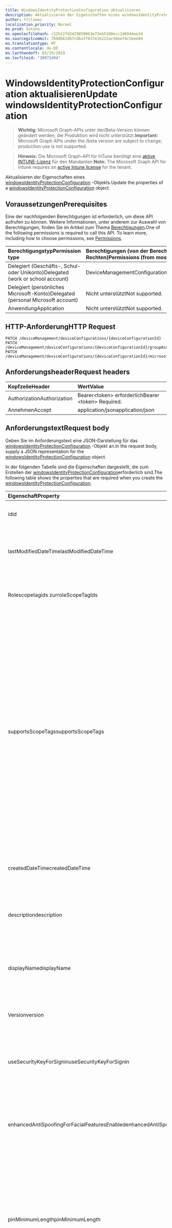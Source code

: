 ```yaml
---
title: WindowsIdentityProtectionConfiguration aktualisieren
description: Aktualisieren der Eigenschaften eines windowsIdentityProtectionConfiguration-Objekts.
author: tfitzmac
localization_priority: Normal
ms.prod: Intune
ms.openlocfilehash: c12b12fd24298500b3e73eb5380ecc1d6844ee34
ms.sourcegitcommit: 7b98b61db7cdbaff037e1b222ac58eef4c5bee89
ms.translationtype: MT
ms.contentlocale: de-DE
ms.lasthandoff: 03/29/2019
ms.locfileid: "30972494"
---
```

# <a name="update-windowsidentityprotectionconfiguration"></a><span data-ttu-id="ccb24-103">WindowsIdentityProtectionConfiguration aktualisieren</span><span class="sxs-lookup"><span data-stu-id="ccb24-103">Update windowsIdentityProtectionConfiguration</span></span>

> <span data-ttu-id="ccb24-104">**Wichtig:** Microsoft Graph-APIs unter der/Beta-Version können geändert werden; die Produktion wird nicht unterstützt.</span><span class="sxs-lookup"><span data-stu-id="ccb24-104">**Important:** Microsoft Graph APIs under the /beta version are subject to change; production use is not supported.</span></span>

> <span data-ttu-id="ccb24-105">**Hinweis:** Die Microsoft Graph-API für InTune benötigt eine [aktive INTUNE-Lizenz](https://go.microsoft.com/fwlink/?linkid=839381) für den Mandanten.</span><span class="sxs-lookup"><span data-stu-id="ccb24-105">**Note:** The Microsoft Graph API for Intune requires an [active Intune license](https://go.microsoft.com/fwlink/?linkid=839381) for the tenant.</span></span>

<span data-ttu-id="ccb24-106">Aktualisieren der Eigenschaften eines [windowsIdentityProtectionConfiguration](../resources/intune-deviceconfig-windowsidentityprotectionconfiguration.md) -Objekts.</span><span class="sxs-lookup"><span data-stu-id="ccb24-106">Update the properties of a [windowsIdentityProtectionConfiguration](../resources/intune-deviceconfig-windowsidentityprotectionconfiguration.md) object.</span></span>

## <a name="prerequisites"></a><span data-ttu-id="ccb24-107">Voraussetzungen</span><span class="sxs-lookup"><span data-stu-id="ccb24-107">Prerequisites</span></span>
<span data-ttu-id="ccb24-p101">Eine der nachfolgenden Berechtigungen ist erforderlich, um diese API aufrufen zu können. Weitere Informationen, unter anderem zur Auswahl von Berechtigungen, finden Sie im Artikel zum Thema [Berechtigungen](/graph/permissions-reference).</span><span class="sxs-lookup"><span data-stu-id="ccb24-p101">One of the following permissions is required to call this API. To learn more, including how to choose permissions, see [Permissions](/graph/permissions-reference).</span></span>

|<span data-ttu-id="ccb24-110">Berechtigungstyp</span><span class="sxs-lookup"><span data-stu-id="ccb24-110">Permission type</span></span>|<span data-ttu-id="ccb24-111">Berechtigungen (von der Berechtigung mit den meisten Rechten zu der mit den wenigsten Rechten)</span><span class="sxs-lookup"><span data-stu-id="ccb24-111">Permissions (from most to least privileged)</span></span>|
|:---|:---|
|<span data-ttu-id="ccb24-112">Delegiert (Geschäfts-, Schul- oder Unikonto)</span><span class="sxs-lookup"><span data-stu-id="ccb24-112">Delegated (work or school account)</span></span>|<span data-ttu-id="ccb24-113">DeviceManagementConfiguration.ReadWrite.All</span><span class="sxs-lookup"><span data-stu-id="ccb24-113">DeviceManagementConfiguration.ReadWrite.All</span></span>|
|<span data-ttu-id="ccb24-114">Delegiert (persönliches Microsoft-Konto)</span><span class="sxs-lookup"><span data-stu-id="ccb24-114">Delegated (personal Microsoft account)</span></span>|<span data-ttu-id="ccb24-115">Nicht unterstützt</span><span class="sxs-lookup"><span data-stu-id="ccb24-115">Not supported.</span></span>|
|<span data-ttu-id="ccb24-116">Anwendung</span><span class="sxs-lookup"><span data-stu-id="ccb24-116">Application</span></span>|<span data-ttu-id="ccb24-117">Nicht unterstützt</span><span class="sxs-lookup"><span data-stu-id="ccb24-117">Not supported.</span></span>|

## <a name="http-request"></a><span data-ttu-id="ccb24-118">HTTP-Anforderung</span><span class="sxs-lookup"><span data-stu-id="ccb24-118">HTTP Request</span></span>
<!-- {
  "blockType": "ignored"
}
-->
``` http
PATCH /deviceManagement/deviceConfigurations/{deviceConfigurationId}
PATCH /deviceManagement/deviceConfigurations/{deviceConfigurationId}/groupAssignments/{deviceConfigurationGroupAssignmentId}/deviceConfiguration
PATCH /deviceManagement/deviceConfigurations/{deviceConfigurationId}/microsoft.graph.windowsDomainJoinConfiguration/networkAccessConfigurations/{deviceConfigurationId}
```

## <a name="request-headers"></a><span data-ttu-id="ccb24-119">Anforderungsheader</span><span class="sxs-lookup"><span data-stu-id="ccb24-119">Request headers</span></span>
|<span data-ttu-id="ccb24-120">Kopfzeile</span><span class="sxs-lookup"><span data-stu-id="ccb24-120">Header</span></span>|<span data-ttu-id="ccb24-121">Wert</span><span class="sxs-lookup"><span data-stu-id="ccb24-121">Value</span></span>|
|:---|:---|
|<span data-ttu-id="ccb24-122">Authorization</span><span class="sxs-lookup"><span data-stu-id="ccb24-122">Authorization</span></span>|<span data-ttu-id="ccb24-123">Bearer&lt;token&gt; erforderlich</span><span class="sxs-lookup"><span data-stu-id="ccb24-123">Bearer &lt;token&gt; Required.</span></span>|
|<span data-ttu-id="ccb24-124">Annehmen</span><span class="sxs-lookup"><span data-stu-id="ccb24-124">Accept</span></span>|<span data-ttu-id="ccb24-125">application/json</span><span class="sxs-lookup"><span data-stu-id="ccb24-125">application/json</span></span>|

## <a name="request-body"></a><span data-ttu-id="ccb24-126">Anforderungstext</span><span class="sxs-lookup"><span data-stu-id="ccb24-126">Request body</span></span>
<span data-ttu-id="ccb24-127">Geben Sie im Anforderungstext eine JSON-Darstellung für das [windowsIdentityProtectionConfiguration](../resources/intune-deviceconfig-windowsidentityprotectionconfiguration.md) -Objekt an.</span><span class="sxs-lookup"><span data-stu-id="ccb24-127">In the request body, supply a JSON representation for the [windowsIdentityProtectionConfiguration](../resources/intune-deviceconfig-windowsidentityprotectionconfiguration.md) object.</span></span>

<span data-ttu-id="ccb24-128">In der folgenden Tabelle sind die Eigenschaften dargestellt, die zum Erstellen der [windowsIdentityProtectionConfiguration](../resources/intune-deviceconfig-windowsidentityprotectionconfiguration.md)erforderlich sind.</span><span class="sxs-lookup"><span data-stu-id="ccb24-128">The following table shows the properties that are required when you create the [windowsIdentityProtectionConfiguration](../resources/intune-deviceconfig-windowsidentityprotectionconfiguration.md).</span></span>

|<span data-ttu-id="ccb24-129">Eigenschaft</span><span class="sxs-lookup"><span data-stu-id="ccb24-129">Property</span></span>|<span data-ttu-id="ccb24-130">Typ</span><span class="sxs-lookup"><span data-stu-id="ccb24-130">Type</span></span>|<span data-ttu-id="ccb24-131">Beschreibung</span><span class="sxs-lookup"><span data-stu-id="ccb24-131">Description</span></span>|
|:---|:---|:---|
|<span data-ttu-id="ccb24-132">id</span><span class="sxs-lookup"><span data-stu-id="ccb24-132">id</span></span>|<span data-ttu-id="ccb24-133">String</span><span class="sxs-lookup"><span data-stu-id="ccb24-133">String</span></span>|<span data-ttu-id="ccb24-134">Schlüssel der Entität</span><span class="sxs-lookup"><span data-stu-id="ccb24-134">Key of the entity.</span></span> <span data-ttu-id="ccb24-135">Geerbt von [deviceConfiguration](../resources/intune-deviceconfig-deviceconfiguration.md).</span><span class="sxs-lookup"><span data-stu-id="ccb24-135">Inherited from [deviceConfiguration](../resources/intune-deviceconfig-deviceconfiguration.md)</span></span>|
|<span data-ttu-id="ccb24-136">lastModifiedDateTime</span><span class="sxs-lookup"><span data-stu-id="ccb24-136">lastModifiedDateTime</span></span>|<span data-ttu-id="ccb24-137">DateTimeOffset</span><span class="sxs-lookup"><span data-stu-id="ccb24-137">DateTimeOffset</span></span>|<span data-ttu-id="ccb24-138">Datum und Uhrzeit der letzten Änderung des Objekts.</span><span class="sxs-lookup"><span data-stu-id="ccb24-138">DateTime the object was last modified.</span></span> <span data-ttu-id="ccb24-139">Geerbt von [deviceConfiguration](../resources/intune-deviceconfig-deviceconfiguration.md).</span><span class="sxs-lookup"><span data-stu-id="ccb24-139">Inherited from [deviceConfiguration](../resources/intune-deviceconfig-deviceconfiguration.md)</span></span>|
|<span data-ttu-id="ccb24-140">Rolescopetagids zur</span><span class="sxs-lookup"><span data-stu-id="ccb24-140">roleScopeTagIds</span></span>|<span data-ttu-id="ccb24-141">String collection</span><span class="sxs-lookup"><span data-stu-id="ccb24-141">String collection</span></span>|<span data-ttu-id="ccb24-142">Liste der Bereichs Tags für diese Entitätsinstanz.</span><span class="sxs-lookup"><span data-stu-id="ccb24-142">List of Scope Tags for this Entity instance.</span></span> <span data-ttu-id="ccb24-143">Geerbt von [deviceConfiguration](../resources/intune-deviceconfig-deviceconfiguration.md).</span><span class="sxs-lookup"><span data-stu-id="ccb24-143">Inherited from [deviceConfiguration](../resources/intune-deviceconfig-deviceconfiguration.md)</span></span>|
|<span data-ttu-id="ccb24-144">supportsScopeTags</span><span class="sxs-lookup"><span data-stu-id="ccb24-144">supportsScopeTags</span></span>|<span data-ttu-id="ccb24-145">Boolescher Wert</span><span class="sxs-lookup"><span data-stu-id="ccb24-145">Boolean</span></span>|<span data-ttu-id="ccb24-146">Gibt an, ob die zugrunde liegende Gerätekonfiguration die Zuweisung von Bereichs Tags unterstützt.</span><span class="sxs-lookup"><span data-stu-id="ccb24-146">Indicates whether or not the underlying Device Configuration supports the assignment of scope tags.</span></span> <span data-ttu-id="ccb24-147">Das Zuweisen zur ScopeTags-Eigenschaft ist nicht zulässig, wenn dieser Wert auf false festgelegt ist und Entitäten für bereichsbezogene Benutzer nicht sichtbar sind.</span><span class="sxs-lookup"><span data-stu-id="ccb24-147">Assigning to the ScopeTags property is not allowed when this value is false and entities will not be visible to scoped users.</span></span> <span data-ttu-id="ccb24-148">Dies geschieht für in Silverlight erstellte Legacy Richtlinien und kann durch Löschen und erneutes Erstellen der Richtlinie im Azure-Portal aufgelöst werden.</span><span class="sxs-lookup"><span data-stu-id="ccb24-148">This occurs for Legacy policies created in Silverlight and can be resolved by deleting and recreating the policy in the Azure Portal.</span></span> <span data-ttu-id="ccb24-149">Diese Eigenschaft ist schreibgeschützt.</span><span class="sxs-lookup"><span data-stu-id="ccb24-149">This property is read-only.</span></span> <span data-ttu-id="ccb24-150">Geerbt von [deviceConfiguration](../resources/intune-deviceconfig-deviceconfiguration.md).</span><span class="sxs-lookup"><span data-stu-id="ccb24-150">Inherited from [deviceConfiguration](../resources/intune-deviceconfig-deviceconfiguration.md)</span></span>|
|<span data-ttu-id="ccb24-151">createdDateTime</span><span class="sxs-lookup"><span data-stu-id="ccb24-151">createdDateTime</span></span>|<span data-ttu-id="ccb24-152">DateTimeOffset</span><span class="sxs-lookup"><span data-stu-id="ccb24-152">DateTimeOffset</span></span>|<span data-ttu-id="ccb24-153">Datum und Uhrzeit der Erstellung des Objekts.</span><span class="sxs-lookup"><span data-stu-id="ccb24-153">DateTime the object was created.</span></span> <span data-ttu-id="ccb24-154">Geerbt von [deviceConfiguration](../resources/intune-deviceconfig-deviceconfiguration.md).</span><span class="sxs-lookup"><span data-stu-id="ccb24-154">Inherited from [deviceConfiguration](../resources/intune-deviceconfig-deviceconfiguration.md)</span></span>|
|<span data-ttu-id="ccb24-155">description</span><span class="sxs-lookup"><span data-stu-id="ccb24-155">description</span></span>|<span data-ttu-id="ccb24-156">Zeichenfolge</span><span class="sxs-lookup"><span data-stu-id="ccb24-156">String</span></span>|<span data-ttu-id="ccb24-157">Beschreibung der Gerätekonfiguration (vom Administrator festgelegt).</span><span class="sxs-lookup"><span data-stu-id="ccb24-157">Admin provided description of the Device Configuration.</span></span> <span data-ttu-id="ccb24-158">Geerbt von [deviceConfiguration](../resources/intune-deviceconfig-deviceconfiguration.md).</span><span class="sxs-lookup"><span data-stu-id="ccb24-158">Inherited from [deviceConfiguration](../resources/intune-deviceconfig-deviceconfiguration.md)</span></span>|
|<span data-ttu-id="ccb24-159">displayName</span><span class="sxs-lookup"><span data-stu-id="ccb24-159">displayName</span></span>|<span data-ttu-id="ccb24-160">String</span><span class="sxs-lookup"><span data-stu-id="ccb24-160">String</span></span>|<span data-ttu-id="ccb24-161">Name der Gerätekonfiguration (vom Administrator festgelegt).</span><span class="sxs-lookup"><span data-stu-id="ccb24-161">Admin provided name of the device configuration.</span></span> <span data-ttu-id="ccb24-162">Geerbt von [deviceConfiguration](../resources/intune-deviceconfig-deviceconfiguration.md).</span><span class="sxs-lookup"><span data-stu-id="ccb24-162">Inherited from [deviceConfiguration](../resources/intune-deviceconfig-deviceconfiguration.md)</span></span>|
|<span data-ttu-id="ccb24-163">Version</span><span class="sxs-lookup"><span data-stu-id="ccb24-163">version</span></span>|<span data-ttu-id="ccb24-164">Int32</span><span class="sxs-lookup"><span data-stu-id="ccb24-164">Int32</span></span>|<span data-ttu-id="ccb24-165">Version der Gerätekonfiguration.</span><span class="sxs-lookup"><span data-stu-id="ccb24-165">Version of the device configuration.</span></span> <span data-ttu-id="ccb24-166">Geerbt von [deviceConfiguration](../resources/intune-deviceconfig-deviceconfiguration.md).</span><span class="sxs-lookup"><span data-stu-id="ccb24-166">Inherited from [deviceConfiguration](../resources/intune-deviceconfig-deviceconfiguration.md)</span></span>|
|<span data-ttu-id="ccb24-167">useSecurityKeyForSignin</span><span class="sxs-lookup"><span data-stu-id="ccb24-167">useSecurityKeyForSignin</span></span>|<span data-ttu-id="ccb24-168">Boolescher Wert</span><span class="sxs-lookup"><span data-stu-id="ccb24-168">Boolean</span></span>|<span data-ttu-id="ccb24-169">Boolescher Wert, der zum Aktivieren des Windows Hello-Sicherheitsschlüssels als Anmeldeinformationen verwendet wird.</span><span class="sxs-lookup"><span data-stu-id="ccb24-169">Boolean value used to enable the Windows Hello security key as a logon credential.</span></span>|
|<span data-ttu-id="ccb24-170">enhancedAntiSpoofingForFacialFeaturesEnabled</span><span class="sxs-lookup"><span data-stu-id="ccb24-170">enhancedAntiSpoofingForFacialFeaturesEnabled</span></span>|<span data-ttu-id="ccb24-171">Boolescher Wert</span><span class="sxs-lookup"><span data-stu-id="ccb24-171">Boolean</span></span>|<span data-ttu-id="ccb24-172">Boolescher Wert, mit dem Enhanced Anti-Spoofing für die Erkennung von gesichtsfunktionen unter Windows Hello Face Authentication aktiviert wird.</span><span class="sxs-lookup"><span data-stu-id="ccb24-172">Boolean value used to enable enhanced anti-spoofing for facial feature recognition on Windows Hello face authentication.</span></span>|
|<span data-ttu-id="ccb24-173">pinMinimumLength</span><span class="sxs-lookup"><span data-stu-id="ccb24-173">pinMinimumLength</span></span>|<span data-ttu-id="ccb24-174">Int32</span><span class="sxs-lookup"><span data-stu-id="ccb24-174">Int32</span></span>|<span data-ttu-id="ccb24-175">Ganzzahliger Wert, der die Mindestanzahl von Zeichen für die Windows-Hello for Business-PIN festlegt.</span><span class="sxs-lookup"><span data-stu-id="ccb24-175">Integer value that sets the minimum number of characters required for the Windows Hello for Business PIN.</span></span> <span data-ttu-id="ccb24-176">Gültige Werte sind 4 bis 127 inklusive und kleiner als oder gleich dem Wert, der für die maximale PIN festgelegt ist.</span><span class="sxs-lookup"><span data-stu-id="ccb24-176">Valid values are 4 to 127 inclusive and less than or equal to the value set for the maximum PIN.</span></span> <span data-ttu-id="ccb24-177">Gültige Werte 4 bis 127</span><span class="sxs-lookup"><span data-stu-id="ccb24-177">Valid values 4 to 127</span></span>|
|<span data-ttu-id="ccb24-178">pinMaximumLength</span><span class="sxs-lookup"><span data-stu-id="ccb24-178">pinMaximumLength</span></span>|<span data-ttu-id="ccb24-179">Int32</span><span class="sxs-lookup"><span data-stu-id="ccb24-179">Int32</span></span>|<span data-ttu-id="ccb24-180">Ganzzahliger Wert, der die maximale Anzahl der zulässigen Zeichen für die Arbeits-PIN festlegt.</span><span class="sxs-lookup"><span data-stu-id="ccb24-180">Integer value that sets the maximum number of characters allowed for the work PIN.</span></span> <span data-ttu-id="ccb24-181">Gültige Werte sind 4 bis 127 inklusive und größer oder gleich dem Wert, der für die minimale PIN festgelegt ist.</span><span class="sxs-lookup"><span data-stu-id="ccb24-181">Valid values are 4 to 127 inclusive and greater than or equal to the value set for the minimum PIN.</span></span> <span data-ttu-id="ccb24-182">Gültige Werte 4 bis 127</span><span class="sxs-lookup"><span data-stu-id="ccb24-182">Valid values 4 to 127</span></span>|
|<span data-ttu-id="ccb24-183">pinUppercaseCharactersUsage</span><span class="sxs-lookup"><span data-stu-id="ccb24-183">pinUppercaseCharactersUsage</span></span>|[<span data-ttu-id="ccb24-184">configurationUsage</span><span class="sxs-lookup"><span data-stu-id="ccb24-184">configurationUsage</span></span>](../resources/intune-deviceconfig-configurationusage.md)|<span data-ttu-id="ccb24-185">Dieser Wert konfiguriert die Verwendung von Großbuchstaben in der Windows Hello for Business-PIN.</span><span class="sxs-lookup"><span data-stu-id="ccb24-185">This value configures the use of uppercase characters in the Windows Hello for Business PIN.</span></span> <span data-ttu-id="ccb24-186">Mögliche Werte sind: `blocked`, `required` und `allowed`.</span><span class="sxs-lookup"><span data-stu-id="ccb24-186">Possible values are: `blocked`, `required`, `allowed`.</span></span>|
|<span data-ttu-id="ccb24-187">pinLowercaseCharactersUsage</span><span class="sxs-lookup"><span data-stu-id="ccb24-187">pinLowercaseCharactersUsage</span></span>|[<span data-ttu-id="ccb24-188">configurationUsage</span><span class="sxs-lookup"><span data-stu-id="ccb24-188">configurationUsage</span></span>](../resources/intune-deviceconfig-configurationusage.md)|<span data-ttu-id="ccb24-189">Dieser Wert konfiguriert die Verwendung von Kleinbuchstaben in der Windows Hello for Business-PIN.</span><span class="sxs-lookup"><span data-stu-id="ccb24-189">This value configures the use of lowercase characters in the Windows Hello for Business PIN.</span></span> <span data-ttu-id="ccb24-190">Mögliche Werte sind: `blocked`, `required` und `allowed`.</span><span class="sxs-lookup"><span data-stu-id="ccb24-190">Possible values are: `blocked`, `required`, `allowed`.</span></span>|
|<span data-ttu-id="ccb24-191">pinSpecialCharactersUsage</span><span class="sxs-lookup"><span data-stu-id="ccb24-191">pinSpecialCharactersUsage</span></span>|[<span data-ttu-id="ccb24-192">configurationUsage</span><span class="sxs-lookup"><span data-stu-id="ccb24-192">configurationUsage</span></span>](../resources/intune-deviceconfig-configurationusage.md)|<span data-ttu-id="ccb24-193">Steuert die Möglichkeit, Sonderzeichen in der Windows Hello for Business-PIN zu verwenden.</span><span class="sxs-lookup"><span data-stu-id="ccb24-193">Controls the ability to use special characters in the Windows Hello for Business PIN.</span></span> <span data-ttu-id="ccb24-194">Mögliche Werte sind: `blocked`, `required` und `allowed`.</span><span class="sxs-lookup"><span data-stu-id="ccb24-194">Possible values are: `blocked`, `required`, `allowed`.</span></span>|
|<span data-ttu-id="ccb24-195">pinExpirationInDays</span><span class="sxs-lookup"><span data-stu-id="ccb24-195">pinExpirationInDays</span></span>|<span data-ttu-id="ccb24-196">Int32</span><span class="sxs-lookup"><span data-stu-id="ccb24-196">Int32</span></span>|<span data-ttu-id="ccb24-197">Ganzzahliger Wert gibt den Zeitraum (in Tagen) an, an dem eine PIN verwendet werden kann, bevor das System den Benutzer zum Ändern benötigt.</span><span class="sxs-lookup"><span data-stu-id="ccb24-197">Integer value specifies the period (in days) that a PIN can be used before the system requires the user to change it.</span></span> <span data-ttu-id="ccb24-198">Gültige Werte sind 0 bis 730 inklusive.</span><span class="sxs-lookup"><span data-stu-id="ccb24-198">Valid values are 0 to 730 inclusive.</span></span> <span data-ttu-id="ccb24-199">Gültige Werte: 0 bis 730.</span><span class="sxs-lookup"><span data-stu-id="ccb24-199">Valid values 0 to 730</span></span>|
|<span data-ttu-id="ccb24-200">pinPreviousBlockCount</span><span class="sxs-lookup"><span data-stu-id="ccb24-200">pinPreviousBlockCount</span></span>|<span data-ttu-id="ccb24-201">Int32</span><span class="sxs-lookup"><span data-stu-id="ccb24-201">Int32</span></span>|<span data-ttu-id="ccb24-202">Steuert, wie verhindert werden kann, dass Benutzer frühere PINs verwenden.</span><span class="sxs-lookup"><span data-stu-id="ccb24-202">Controls the ability to prevent users from using past PINs.</span></span> <span data-ttu-id="ccb24-203">Dieser muss zwischen 0 und 50 einschließlich festgelegt werden, und die aktuelle PIN des Benutzers ist in dieser Anzahl enthalten.</span><span class="sxs-lookup"><span data-stu-id="ccb24-203">This must be set between 0 and 50, inclusive, and the current PIN of the user is included in that count.</span></span> <span data-ttu-id="ccb24-204">Bei Festlegung auf 0 werden frühere PINs nicht gespeichert.</span><span class="sxs-lookup"><span data-stu-id="ccb24-204">If set to 0, previous PINs are not stored.</span></span> <span data-ttu-id="ccb24-205">Der PIN-Verlauf wird nicht durch eine PIN-Zurücksetzung beibehalten.</span><span class="sxs-lookup"><span data-stu-id="ccb24-205">PIN history is not preserved through a PIN reset.</span></span> <span data-ttu-id="ccb24-206">Gültige Werte: 0 bis 50.</span><span class="sxs-lookup"><span data-stu-id="ccb24-206">Valid values 0 to 50</span></span>|
|<span data-ttu-id="ccb24-207">pinRecoveryEnabled</span><span class="sxs-lookup"><span data-stu-id="ccb24-207">pinRecoveryEnabled</span></span>|<span data-ttu-id="ccb24-208">Boolescher Wert</span><span class="sxs-lookup"><span data-stu-id="ccb24-208">Boolean</span></span>|<span data-ttu-id="ccb24-209">Boolescher Wert, der es einem Benutzer ermöglicht, seine PIN mithilfe des Windows Hello for Business-PIN-Wiederherstellungs Diensts zu ändern.</span><span class="sxs-lookup"><span data-stu-id="ccb24-209">Boolean value that enables a user to change their PIN by using the Windows Hello for Business PIN recovery service.</span></span>|
|<span data-ttu-id="ccb24-210">securityDeviceRequired</span><span class="sxs-lookup"><span data-stu-id="ccb24-210">securityDeviceRequired</span></span>|<span data-ttu-id="ccb24-211">Boolescher Wert</span><span class="sxs-lookup"><span data-stu-id="ccb24-211">Boolean</span></span>|<span data-ttu-id="ccb24-212">Steuert, ob ein Trusted Platform Module (TPM) für die Einrichtung von Windows Hello for Business erforderlich ist.</span><span class="sxs-lookup"><span data-stu-id="ccb24-212">Controls whether to require a Trusted Platform Module (TPM) for provisioning Windows Hello for Business.</span></span> <span data-ttu-id="ccb24-213">Ein TPM bietet einen zusätzlichen Sicherheitsvorteil, da darin gespeicherte Daten nicht auf anderen Geräten verwendet werden können.</span><span class="sxs-lookup"><span data-stu-id="ccb24-213">A TPM provides an additional security benefit in that data stored on it cannot be used on other devices.</span></span> <span data-ttu-id="ccb24-214">Wenn dieser Wert auf false festgelegt ist, können alle Geräte Windows Hello for Business auch dann zur Verfügung stellen, wenn kein TPM verfügbar ist.</span><span class="sxs-lookup"><span data-stu-id="ccb24-214">If set to False, all devices can provision Windows Hello for Business even if there is not a usable TPM.</span></span>|
|<span data-ttu-id="ccb24-215">unlockWithBiometricsEnabled</span><span class="sxs-lookup"><span data-stu-id="ccb24-215">unlockWithBiometricsEnabled</span></span>|<span data-ttu-id="ccb24-216">Boolean</span><span class="sxs-lookup"><span data-stu-id="ccb24-216">Boolean</span></span>|<span data-ttu-id="ccb24-217">Steuert die Verwendung von biometrischen Gesten wie Gesicht und Fingerabdruck als Alternative zur Windows Hello for Business-PIN.</span><span class="sxs-lookup"><span data-stu-id="ccb24-217">Controls the use of biometric gestures, such as face and fingerprint, as an alternative to the Windows Hello for Business PIN.</span></span>  <span data-ttu-id="ccb24-218">Wenn dieser Wert auf false festgelegt ist, sind biometrische Gesten nicht zulässig.</span><span class="sxs-lookup"><span data-stu-id="ccb24-218">If set to False, biometric gestures are not allowed.</span></span> <span data-ttu-id="ccb24-219">Benutzer müssen bei Fehlern weiterhin eine PIN als Sicherung konfigurieren.</span><span class="sxs-lookup"><span data-stu-id="ccb24-219">Users must still configure a PIN as a backup in case of failures.</span></span>|
|<span data-ttu-id="ccb24-220">useCertificatesForOnPremisesAuthEnabled</span><span class="sxs-lookup"><span data-stu-id="ccb24-220">useCertificatesForOnPremisesAuthEnabled</span></span>|<span data-ttu-id="ccb24-221">Boolescher Wert</span><span class="sxs-lookup"><span data-stu-id="ccb24-221">Boolean</span></span>|<span data-ttu-id="ccb24-222">Boolescher Wert, der es Windows Hello for Business ermöglicht, Zertifikate zur Authentifizierung lokaler Ressourcen zu verwenden.</span><span class="sxs-lookup"><span data-stu-id="ccb24-222">Boolean value that enables Windows Hello for Business to use certificates to authenticate on-premise resources.</span></span>|
|<span data-ttu-id="ccb24-223">windowsHelloForBusinessBlocked</span><span class="sxs-lookup"><span data-stu-id="ccb24-223">windowsHelloForBusinessBlocked</span></span>|<span data-ttu-id="ccb24-224">Boolean</span><span class="sxs-lookup"><span data-stu-id="ccb24-224">Boolean</span></span>|<span data-ttu-id="ccb24-225">Boolescher Wert, der Windows Hello for Business als Methode für die Anmeldung an Windows blockiert.</span><span class="sxs-lookup"><span data-stu-id="ccb24-225">Boolean value that blocks Windows Hello for Business as a method for signing into Windows.</span></span>|



## <a name="response"></a><span data-ttu-id="ccb24-226">Antwort</span><span class="sxs-lookup"><span data-stu-id="ccb24-226">Response</span></span>
<span data-ttu-id="ccb24-227">Bei erfolgreicher Ausführung gibt diese Methode den `200 OK` Antwortcode und ein aktualisiertes [windowsIdentityProtectionConfiguration](../resources/intune-deviceconfig-windowsidentityprotectionconfiguration.md) -Objekt im Antworttext zurück.</span><span class="sxs-lookup"><span data-stu-id="ccb24-227">If successful, this method returns a `200 OK` response code and an updated [windowsIdentityProtectionConfiguration](../resources/intune-deviceconfig-windowsidentityprotectionconfiguration.md) object in the response body.</span></span>

## <a name="example"></a><span data-ttu-id="ccb24-228">Beispiel</span><span class="sxs-lookup"><span data-stu-id="ccb24-228">Example</span></span>

### <a name="request"></a><span data-ttu-id="ccb24-229">Anforderung</span><span class="sxs-lookup"><span data-stu-id="ccb24-229">Request</span></span>
<span data-ttu-id="ccb24-230">Nachfolgend sehen Sie ein Beispiel der Anforderung.</span><span class="sxs-lookup"><span data-stu-id="ccb24-230">Here is an example of the request.</span></span>
``` http
PATCH https://graph.microsoft.com/beta/deviceManagement/deviceConfigurations/{deviceConfigurationId}
Content-type: application/json
Content-length: 810

{
  "@odata.type": "#microsoft.graph.windowsIdentityProtectionConfiguration",
  "roleScopeTagIds": [
    "Role Scope Tag Ids value"
  ],
  "supportsScopeTags": true,
  "description": "Description value",
  "displayName": "Display Name value",
  "version": 7,
  "useSecurityKeyForSignin": true,
  "enhancedAntiSpoofingForFacialFeaturesEnabled": true,
  "pinMinimumLength": 0,
  "pinMaximumLength": 0,
  "pinUppercaseCharactersUsage": "required",
  "pinLowercaseCharactersUsage": "required",
  "pinSpecialCharactersUsage": "required",
  "pinExpirationInDays": 3,
  "pinPreviousBlockCount": 5,
  "pinRecoveryEnabled": true,
  "securityDeviceRequired": true,
  "unlockWithBiometricsEnabled": true,
  "useCertificatesForOnPremisesAuthEnabled": true,
  "windowsHelloForBusinessBlocked": true
}
```

### <a name="response"></a><span data-ttu-id="ccb24-231">Antwort</span><span class="sxs-lookup"><span data-stu-id="ccb24-231">Response</span></span>
<span data-ttu-id="ccb24-p119">Nachfolgend sehen Sie ein Beispiel der Antwort. Hinweis: Das hier gezeigte Antwortobjekt ist möglicherweise aus Platzgründen abgeschnitten. Von einem tatsächlichen Aufruf werden alle Eigenschaften zurückgegeben.</span><span class="sxs-lookup"><span data-stu-id="ccb24-p119">Here is an example of the response. Note: The response object shown here may be truncated for brevity. All of the properties will be returned from an actual call.</span></span>
``` http
HTTP/1.1 200 OK
Content-Type: application/json
Content-Length: 982

{
  "@odata.type": "#microsoft.graph.windowsIdentityProtectionConfiguration",
  "id": "b2e64303-4303-b2e6-0343-e6b20343e6b2",
  "lastModifiedDateTime": "2017-01-01T00:00:35.1329464-08:00",
  "roleScopeTagIds": [
    "Role Scope Tag Ids value"
  ],
  "supportsScopeTags": true,
  "createdDateTime": "2017-01-01T00:02:43.5775965-08:00",
  "description": "Description value",
  "displayName": "Display Name value",
  "version": 7,
  "useSecurityKeyForSignin": true,
  "enhancedAntiSpoofingForFacialFeaturesEnabled": true,
  "pinMinimumLength": 0,
  "pinMaximumLength": 0,
  "pinUppercaseCharactersUsage": "required",
  "pinLowercaseCharactersUsage": "required",
  "pinSpecialCharactersUsage": "required",
  "pinExpirationInDays": 3,
  "pinPreviousBlockCount": 5,
  "pinRecoveryEnabled": true,
  "securityDeviceRequired": true,
  "unlockWithBiometricsEnabled": true,
  "useCertificatesForOnPremisesAuthEnabled": true,
  "windowsHelloForBusinessBlocked": true
}
```




